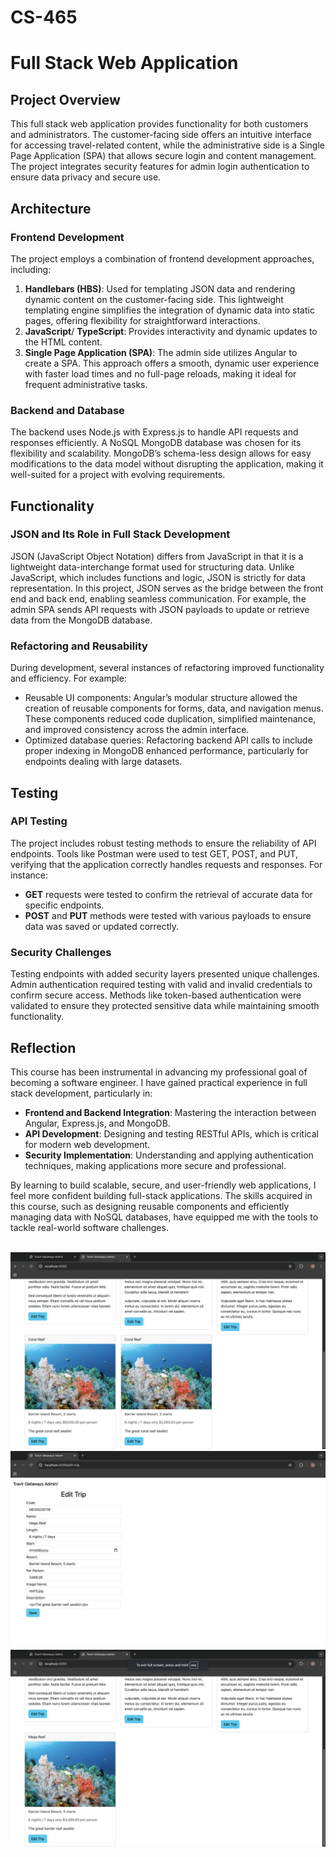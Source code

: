 # CS-465
Full Stack Web Application
==========================

Project Overview
----------------

This full stack web application provides functionality for both customers and administrators. The customer-facing side offers an intuitive interface for accessing travel-related content, while the administrative side is a Single Page Application (SPA) that allows secure login and content management. The project integrates security features for admin login authentication to ensure data privacy and secure use.


Architecture
------------

### Frontend Development

The project employs a combination of frontend development approaches, including:

1.  **Handlebars (HBS)**: Used for templating JSON data and rendering dynamic content on the customer-facing side. This lightweight templating engine simplifies the integration of dynamic data into static pages, offering flexibility for straightforward interactions.
2.  **JavaScript**/ **TypeScript**: Provides interactivity and dynamic updates to the HTML content. 
3.  **Single Page Application (SPA)**: The admin side utilizes Angular to create a SPA. This approach offers a smooth, dynamic user experience with faster load times and no full-page reloads, making it ideal for frequent administrative tasks.

  

### Backend and Database

The backend uses Node.js with Express.js to handle API requests and responses efficiently. A NoSQL MongoDB database was chosen for its flexibility and scalability. MongoDB’s schema-less design allows for easy modifications to the data model without disrupting the application, making it well-suited for a project with evolving requirements.


Functionality
-------------

### JSON and Its Role in Full Stack Development

JSON (JavaScript Object Notation) differs from JavaScript in that it is a lightweight data-interchange format used for structuring data. Unlike JavaScript, which includes functions and logic, JSON is strictly for data representation. In this project, JSON serves as the bridge between the front end and back end, enabling seamless communication. For example, the admin SPA sends API requests with JSON payloads to update or retrieve data from the MongoDB database.

  

### Refactoring and Reusability

During development, several instances of refactoring improved functionality and efficiency. For example:

*   Reusable UI components: Angular’s modular structure allowed the creation of reusable components for forms, data, and navigation menus. These components reduced code duplication, simplified maintenance, and improved consistency across the admin interface.
*   Optimized database queries: Refactoring backend API calls to include proper indexing in MongoDB enhanced performance, particularly for endpoints dealing with large datasets.

  

Testing
-------

### API Testing

The project includes robust testing methods to ensure the reliability of API endpoints. Tools like Postman were used to test GET, POST, and PUT, verifying that the application correctly handles requests and responses. For instance:

*   **GET** requests were tested to confirm the retrieval of accurate data for specific endpoints.
*   **POST** and **PUT** methods were tested with various payloads to ensure data was saved or updated correctly.

  

### Security Challenges

Testing endpoints with added security layers presented unique challenges. Admin authentication required testing with valid and invalid credentials to confirm secure access. Methods like token-based authentication were validated to ensure they protected sensitive data while maintaining smooth functionality.


Reflection
----------

This course has been instrumental in advancing my professional goal of becoming a software engineer. I have gained practical experience in full stack development, particularly in:

*   **Frontend and Backend Integration**: Mastering the interaction between Angular, Express.js, and MongoDB.
*   **API Development**: Designing and testing RESTful APIs, which is critical for modern web development.
*   **Security Implementation**: Understanding and applying authentication techniques, making applications more secure and professional.

By learning to build scalable, secure, and user-friendly web applications, I feel more confident building full-stack applications. The skills acquired in this course, such as designing reusable components and efficiently managing data with NoSQL databases, have equipped me with the tools to tackle real-world software challenges.

<br>
<img src="put.png" alt="web app" style="width="400""/>
<br>
<img src="postForm.png" alt="web app" style="width="400""/>
<br>
<img src="post.png" alt="web app" style="width="400""/>
